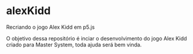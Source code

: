 # alexKidd
Recriando o jogo Alex Kidd em p5.js

O objetivo dessa repositório é inciar o desenvolvimento do jogo Alex Kidd criado para Master System, toda ajuda será bem vinda.


